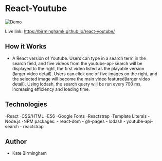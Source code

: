 # React-Youtube

![Demo](https://user-images.githubusercontent.com/30732917/39945090-617593ee-5526-11e8-9423-ecf65091acfa.gif)

Live link: https://birminghamk.github.io/react-youtube/

## How it Works
  - A React version of Youtube. Users can type in a search term in the search field, and five videos from the youtube-api-search will be displayed to the right, the first video listed as the playable version (larger video detail). Users can click one of five images on the right, and the selected image will become the main video featured(larger video detail). Using lodash, the search query will be run every 700 ms, increasing efficiency and loading time. 

## Technologies
  -React
  -CSS/HTML
  -ES6
  -Google Fonts
  -Reactstrap
  -Template Literals
  -Node.js
  -NPM packages:
      - react-dom
      - gh-pages
      - lodash
      - youtube-api-search
      - reactstrap

## Author
  - Kate Birmingham
